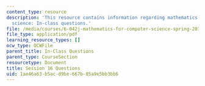 ```yaml
---
content_type: resource
description: 'This resource contains information regarding mathematics for computer
  science: In-class questions.'
file: /media/courses/6-042j-mathematics-for-computer-science-spring-2015/1ae46a63b5acd9be667b85a9e5bb3bb6_MIT6_042JS15_cp16.pdf
file_type: application/pdf
learning_resource_types: []
ocw_type: OCWFile
parent_title: In-Class Questions
parent_type: CourseSection
resourcetype: Document
title: Session 16 Questions
uid: 1ae46a63-b5ac-d9be-667b-85a9e5bb3bb6
---
```

